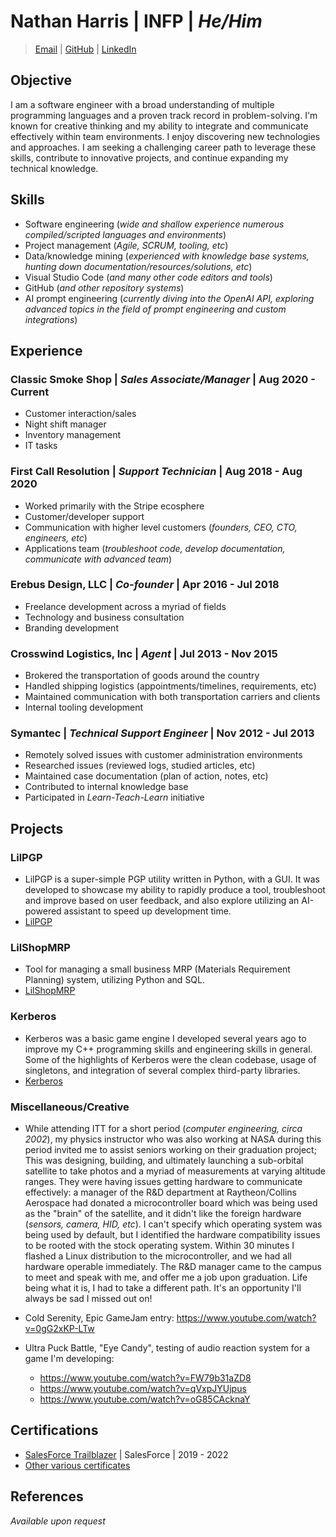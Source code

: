 # Nathan Harris | INFP | _He/Him_

> [Email](mailto:derjyn@gmail.com) | [GitHub](https://github.com/Derjyn/) | [LinkedIn](https://www.linkedin.com/in/derjyn/)

## Objective

I am a software engineer with a broad understanding of multiple programming languages and a proven track record in problem-solving. I'm known for creative thinking and my ability to integrate and communicate effectively within team environments. I enjoy discovering new technologies and approaches. I am seeking a challenging career path to leverage these skills, contribute to innovative projects, and continue expanding my technical knowledge.

## Skills

- Software engineering (_wide and shallow experience numerous compiled/scripted languages and environments_)
- Project management (_Agile, SCRUM, tooling, etc_)
- Data/knowledge mining (_experienced with knowledge base systems, hunting down documentation/resources/solutions, etc_)
- Visual Studio Code (_and many other code editors and tools_)
- GitHub (_and other repository systems_)
- AI prompt engineering (_currently diving into the OpenAI API, exploring advanced topics in the field of prompt engineering and custom integrations_)

## Experience

### Classic Smoke Shop | _Sales Associate/Manager_ | Aug 2020 - Current

- Customer interaction/sales
- Night shift manager
- Inventory management
- IT tasks

### First Call Resolution | _Support Technician_ | Aug 2018 - Aug 2020

- Worked primarily with the Stripe ecosphere
- Customer/developer support
- Communication with higher level customers (_founders, CEO, CTO, engineers, etc_)
- Applications team (_troubleshoot code, develop documentation, communicate with advanced team_)

### Erebus Design, LLC | _Co-founder_ | Apr 2016 - Jul 2018

- Freelance development across a myriad of fields
- Technology and business consultation
- Branding development

### Crosswind Logistics, Inc | _Agent_ | Jul 2013 - Nov 2015

- Brokered the transportation of goods around the country
- Handled shipping logistics (appointments/timelines, requirements, etc)
- Maintained communication with both transportation carriers and clients
- Internal tooling development

### Symantec | _Technical Support Engineer_ | Nov 2012 - Jul 2013

- Remotely solved issues with customer administration environments
- Researched issues (reviewed logs, studied articles, etc)
- Maintained case documentation (plan of action, notes, etc)
- Contributed to internal knowledge base
- Participated in _Learn-Teach-Learn_ initiative

## Projects

### LilPGP

- LilPGP is a super-simple PGP utility written in Python, with a GUI. It was developed to showcase my ability to rapidly produce a tool, troubleshoot and improve based on user feedback, and also explore utilizing an AI-powered assistant to speed up development time.
- [LilPGP](https://github.com/Derjyn/LilPGP)

### LilShopMRP

- Tool for managing a small business MRP (Materials Requirement Planning) system, utilizing Python and SQL.
- [LilShopMRP](https://github.com/Derjyn/LilShopMRP)

### Kerberos

- Kerberos was a basic game engine I developed several years ago to improve my C++ programming skills and engineering skills in general. Some of the highlights of Kerberos were the clean codebase, usage of singletons, and integration of several complex third-party libraries.
- [Kerberos](https://github.com/Derjyn/Kerberos)

### Miscellaneous/Creative

- While attending ITT for a short period (_computer engineering, circa 2002_), my physics instructor who was also working at NASA during this period invited me to assist seniors working on their graduation project; This was designing, building, and ultimately launching a sub-orbital satellite to take photos and a myriad of measurements at varying altitude ranges. They were having issues getting hardware to communicate effectively: a manager of the R&D department at Raytheon/Collins Aerospace had donated a microcontroller board which was being used as the "brain" of the satellite, and it didn't like the foreign hardware (_sensors, camera, HID, etc_). I can't specify which operating system was being used by default, but I identified the hardware compatibility issues to be rooted with the stock operating system. Within 30 minutes I flashed a Linux distribution to the microcontroller, and we had all hardware operable immediately. The R&D manager came to the campus to meet and speak with me, and offer me a job upon graduation. Life being what it is, I had to take a different path. It's an opportunity I'll always be sad I missed out on!

- Cold Serenity, Epic GameJam entry: https://www.youtube.com/watch?v=0gG2xKP-LTw
- Ultra Puck Battle, "Eye Candy", testing of audio reaction system for a game I'm developing:
  - https://www.youtube.com/watch?v=FW79b31aZD8
  - https://www.youtube.com/watch?v=qVxpJYUjpus
  - https://www.youtube.com/watch?v=oG85CAcknaY

## Certifications

- [SalesForce Trailblazer](https://trailblazer.me/id/derjyn) | SalesForce | 2019 - 2022
- [Other various certificates](https://github.com/Derjyn/Resume/tree/main/Certificates)

## References

_Available upon request_
